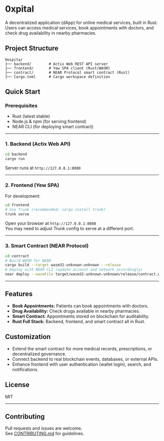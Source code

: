 # 0xpital

A decentralized application (dApp) for online medical services, built in Rust.  
Users can access medical services, book appointments with doctors, and check drug availability in nearby pharmacies.

## Project Structure

```
Hospita/
├── backend/        # Actix Web REST API server
├── frontend/       # Yew SPA client (Rust/WASM)
├── contract/       # NEAR Protocol smart contract (Rust)
├── Cargo.toml      # Cargo workspace definition
```

## Quick Start

### Prerequisites

- Rust (latest stable)
- Node.js & npm (for serving frontend)
- NEAR CLI (for deploying smart contract)

---

### 1. Backend (Actix Web API)

```bash
cd backend
cargo run
```
Server runs at `http://127.0.0.1:8080`

---

### 2. Frontend (Yew SPA)

For development:
```bash
cd frontend
# Use Trunk (recommended: cargo install trunk)
trunk serve
```
Open your browser at `http://127.0.0.1:8080`  
You may need to adjust Trunk config to serve at a different port.

---

### 3. Smart Contract (NEAR Protocol)

```bash
cd contract
# Build WASM for NEAR
cargo build --target wasm32-unknown-unknown --release
# Deploy with NEAR CLI (update account and network accordingly)
near deploy --wasmFile target/wasm32-unknown-unknown/release/contract.wasm --accountId <your-account.testnet>
```

---

## Features

- **Book Appointments:** Patients can book appointments with doctors.
- **Drug Availability:** Check drugs available in nearby pharmacies.
- **Smart Contract:** Appointments stored on blockchain for auditability.
- **Rust Full Stack:** Backend, frontend, and smart contract all in Rust.

## Customization

- Extend the smart contract for more medical records, prescriptions, or decentralized governance.
- Connect backend to real blockchain events, databases, or external APIs.
- Enhance frontend with user authentication (wallet login), search, and notifications.

## License

MIT

---

## Contributing

Pull requests and issues are welcome.  
See [CONTRIBUTING.md](CONTRIBUTING.md) for guidelines.
